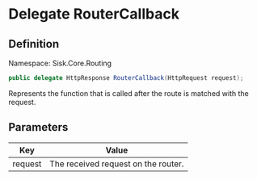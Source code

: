 # Delegate RouterCallback

## Definition
Namespace: Sisk.Core.Routing

```csharp
public delegate HttpResponse RouterCallback(HttpRequest request);
```

Represents the function that is called after the route is matched with the request.

## Parameters

| Key | Value |
| --- | --- |
| request | The received request on the router. | 

